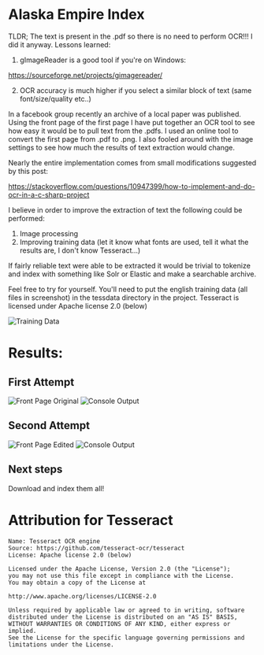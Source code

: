 # Alaska Empire Index

TLDR; The text is present in the .pdf so there is no need to perform OCR!!! I did it anyway.  Lessons learned:

1.  gImageReader is a good tool if you're on Windows:

https://sourceforge.net/projects/gimagereader/

2.  OCR accuracy is much higher if you select a similar block of text (same font/size/quality etc..)

In a facebook group recently an archive of a local paper was published.  Using the front page of the first page I have put together an OCR tool to see how easy it would be to pull text from the .pdfs. I used an online tool to convert the first page from .pdf to .png.  I also fooled around with the image settings to see how much the results of text extraction would change. 

Nearly the entire implementation comes from small modifications suggested by this post:

https://stackoverflow.com/questions/10947399/how-to-implement-and-do-ocr-in-a-c-sharp-project

I believe in order to improve the extraction of text the following could be performed:

1. Image processing
2. Improving training data (let it know what fonts are used, tell it what the results are, I don't know Tesseract...)

If fairly reliable text were able to be extracted it would be trivial to tokenize and index with something like Solr or Elastic and make a searchable archive. 

Feel free to try for yourself.  You'll need to put the english training data (all files in screenshot) in the tessdata directory in the project. Tesseract is licensed under Apache license 2.0 (below)

![Training Data](https://github.com/craigmillard/Juneau-Empire-Index/blob/master/Ocr/Ocr/Required%20Tesseract%20Files.PNG)

# Results: 

## First Attempt
![Front Page Original](https://github.com/craigmillard/Juneau-Empire-Index/blob/master/Ocr/Ocr/Newspaper/pngs/front-page-original.png)
![Console Output](https://github.com/craigmillard/Juneau-Empire-Index/blob/master/Ocr/Ocr/Newspaper/pngs/First%20OCR.PNG)

## Second Attempt
![Front Page Edited](https://github.com/craigmillard/Juneau-Empire-Index/blob/master/Ocr/Ocr/Newspaper/pngs/front-page-updated.jpg)
![Console Output](https://github.com/craigmillard/Juneau-Empire-Index/blob/master/Ocr/Ocr/Newspaper/pngs/Second%20OCR.PNG)

## Next steps

Download and index them all!

# Attribution for Tesseract
```
Name: Tesseract OCR engine
Source: https://github.com/tesseract-ocr/tesseract
License: Apache license 2.0 (below)

Licensed under the Apache License, Version 2.0 (the "License");
you may not use this file except in compliance with the License.
You may obtain a copy of the License at

http://www.apache.org/licenses/LICENSE-2.0

Unless required by applicable law or agreed to in writing, software
distributed under the License is distributed on an "AS IS" BASIS,
WITHOUT WARRANTIES OR CONDITIONS OF ANY KIND, either express or implied.
See the License for the specific language governing permissions and
limitations under the License.
```
